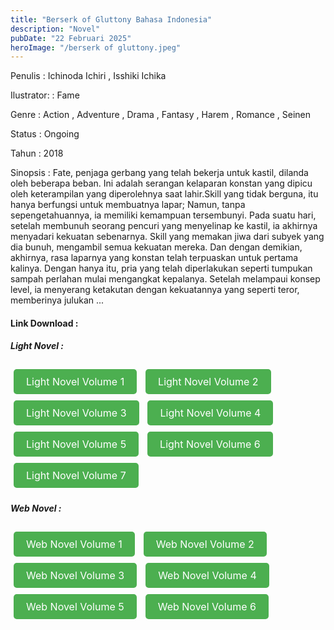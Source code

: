 ```yaml
---
title: "Berserk of Gluttony Bahasa Indonesia"
description: "Novel"
pubDate: "22 Februari 2025"
heroImage: "/berserk of gluttony.jpeg"
---
```


Penulis  : Ichinoda Ichiri , Isshiki Ichika

Ilustrator: : Fame

Genre : Action , Adventure , Drama , Fantasy , Harem , Romance , Seinen

Status : Ongoing

Tahun : 2018

Sinopsis : Fate, penjaga gerbang yang telah bekerja untuk kastil, dilanda oleh beberapa beban.
Ini adalah serangan kelaparan konstan yang dipicu oleh keterampilan yang diperolehnya saat lahir.Skill yang tidak berguna, itu hanya berfungsi untuk membuatnya lapar; Namun, tanpa sepengetahuannya, ia memiliki kemampuan tersembunyi.
Pada suatu hari, setelah membunuh seorang pencuri yang menyelinap ke kastil, ia akhirnya menyadari kekuatan sebenarnya.
Skill yang memakan jiwa dari subyek yang dia bunuh, mengambil semua kekuatan mereka. Dan dengan demikian, akhirnya, rasa laparnya yang konstan telah terpuaskan untuk pertama kalinya.
Dengan hanya itu, pria yang telah diperlakukan seperti tumpukan sampah perlahan mulai mengangkat kepalanya. Setelah melampaui konsep level, ia menyerang ketakutan dengan kekuatannya yang seperti teror, memberinya julukan ...

#### Link Download :
<!DOCTYPE html>
<html>
<head>
    <style>
        .button-link {
            display: inline-block;
            padding: 10px 20px;
            font-size: 16px;
            text-align: center;
            text-decoration: none;
            background-color: #4CAF50;
            color: white;
            border: none;
            border-radius: 5px;
            cursor: pointer;
            margin: 5px;
        }
    </style>
</head>
<body>
    <h5>Light Novel :</h5>
    <a href="https://gawr-index.floral.workers.dev/0:/LN%20&%20WN/LN%20&%20WN%20Jepang%20P1/Berserk%20of%20gluttony%20/V1/Novelku%20Berserk%20of%20Gluttony%20vol%2001%20(SFILE.MOBI).pdf" class="button-link">Light Novel Volume 1</a>
    <a href="https://gawr-index.floral.workers.dev/0:/LN%20&%20WN/LN%20&%20WN%20Jepang%20P1/Berserk%20of%20gluttony%20/V1/Novelku%20Berserk%20of%20Gluttony%20vol%2002%20(SFILE.MOBI).pdf" class="button-link">Light Novel Volume 2</a>
    <a href="https://gawr-index.floral.workers.dev/0:/LN%20&%20WN/LN%20&%20WN%20Jepang%20P1/Berserk%20of%20gluttony%20/V1/Novelku%20Berserk%20of%20Gluttony%20vol%2003%20(SFILE.MOBI).pdf" class="button-link">Light Novel Volume 3</a>
    <a href="https://gawr-index.floral.workers.dev/0:/LN%20&%20WN/LN%20&%20WN%20Jepang%20P1/Berserk%20of%20gluttony%20/V1/Novelku%20Berserk%20of%20Gluttony%20vol%2004%20(SFILE.MOBI).pdf" class="button-link">Light Novel Volume 4</a>
    <a href="https://gawr-index.floral.workers.dev/0:/LN%20&%20WN/LN%20&%20WN%20Jepang%20P1/Berserk%20of%20gluttony%20/V1/Novelku%20Berserk%20of%20Gluttony%20vol%2005%20(SFILE.MOBI).pdf" class="button-link">Light Novel Volume 5</a>
    <a href="https://gawr-index.floral.workers.dev/0:/LN%20&%20WN/LN%20&%20WN%20Jepang%20P1/Berserk%20of%20gluttony%20/V1/Novelku%20Berserk%20of%20Gluttony%20vol%2006%20(SFILE.MOBI).pdf" class="button-link">Light Novel Volume 6</a>
    <a href="https://gawr-index.floral.workers.dev/0:/LN%20&%20WN/LN%20&%20WN%20Jepang%20P1/Berserk%20of%20gluttony%20/V1/Novelku%20Berserk%20of%20Gluttony%20vol%2007%20(SFILE.MOBI).pdf" class="button-link">Light Novel Volume 7</a>
    <h5>Web Novel :</h5>
    <a href="https://gawr-index.floral.workers.dev/0:/LN%20&%20WN/LN%20&%20WN%20Jepang%20P1/Berserk%20of%20gluttony%20/V2%20WN/Berserk%20of%20Gluttony%20WN%20Volume%201%20-%204Scanlation%20-%20Hery%20XZ%20-%20CSNovel.Blogspot.com.pdf" class="button-link">Web Novel Volume 1</a>
    <a href="https://gawr-index.floral.workers.dev/0:/LN%20&%20WN/LN%20&%20WN%20Jepang%20P1/Berserk%20of%20gluttony%20/V2%20WN/Berserk%20of%20Gluttony%20WN%20Volume%202%20-%204Scanlation%20-%20Hery%20XZ%20-%20CSNovel.Blogspot.com.pdf" class="button-link">Web Novel Volume 2</a>
    <a href="https://gawr-index.floral.workers.dev/0:/LN%20&%20WN/LN%20&%20WN%20Jepang%20P1/Berserk%20of%20gluttony%20/V2%20WN/Berserk%20of%20Gluttony%20WN%20Volume%203%20-%204Scanlation%20-%20Hery%20XZ%20-%20CSNovel.Blogspot.com.pdf" class="button-link">Web Novel Volume 3</a>
    <a href="https://gawr-index.floral.workers.dev/0:/LN%20&%20WN/LN%20&%20WN%20Jepang%20P1/Berserk%20of%20gluttony%20/V2%20WN/Berserk%20of%20Gluttony%20WN%20Volume%204%20-%204Scanlation%20-%20Hery%20XZ%20-%20CSNovel.Blogspot.com.pdf" class="button-link">Web Novel Volume 4</a>
    <a href="https://gawr-index.floral.workers.dev/0:/LN%20&%20WN/LN%20&%20WN%20Jepang%20P1/Berserk%20of%20gluttony%20/V2%20WN/Berserk%20of%20Gluttony%20WN%20Volume%205%20-%204Scanlation%20-%20Hery%20XZ%20-%20CSNovel.Blogspot.com.pdf" class="button-link">Web Novel Volume 5</a>
    <a href="https://gawr-index.floral.workers.dev/0:/LN%20&%20WN/LN%20&%20WN%20Jepang%20P1/Berserk%20of%20gluttony%20/V2%20WN/Berserk%20of%20Gluttony%20WN%20Volume%206%20-%204Scanlation%20-%20CSNovel.Blogspot.com.pdf" class="button-link">Web Novel Volume 6</a>
</body>
</html>
